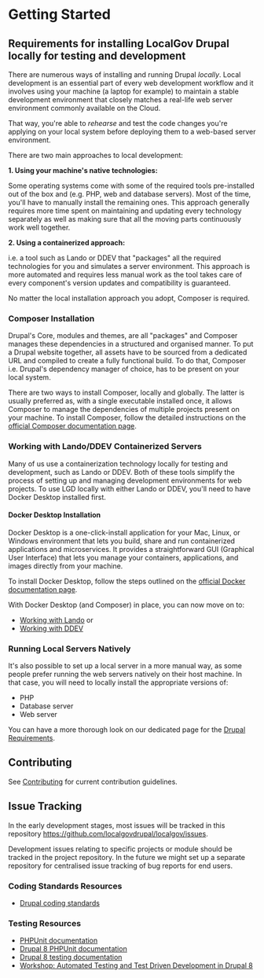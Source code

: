 # Getting Started

## Requirements for installing LocalGov Drupal locally for testing and development

There are numerous ways of installing and running Drupal _locally_. Local development is an essential part of every web 
development workflow and it involves using your machine (a laptop for example) to maintain a stable development environment 
that closely matches a real-life web server environment commonly available on the Cloud.

That way, you're able to _rehearse_ and test the code changes you're applying on your local system before deploying them 
to a web-based server environment.

There are two main approaches to local development:

**1. Using your machine's native technologies:**

Some operating systems come with some of the required tools pre-installed out of the box and (e.g. PHP, web and database 
servers). Most of the time, you'll have to manually install the remaining ones. This approach generally requires more 
time spent on maintaining and updating every technology separately as well as making sure that all the moving parts 
continuously work well together. 

**2. Using a containerized approach:** 

i.e. a tool such as Lando or DDEV that "packages" all the required technologies for you and simulates a server environment. 
This approach is more automated and requires less manual work as the tool takes care of every component's version updates 
and compatibility is guaranteed.

No matter the local installation approach you adopt, Composer is required.

### Composer Installation

Drupal's Core, modules and themes, are all "packages" and Composer manages these dependencies in a structured and 
organised manner. To put a Drupal website together, all assets have to be sourced from a dedicated URL and compiled to 
create a fully functional build. To do that, Composer i.e. Drupal's dependency manager of choice, has to be present on 
your local system.

There are two ways to install Composer, locally and globally. The latter is usually preferred as, with a single 
executable installed once, it allows Composer to manage the dependencies of multiple projects present on your machine. 
To install Composer, follow the detailed instructions on the 
[official Composer documentation page](https://getcomposer.org/doc/00-intro.md#globally).

### Working with Lando/DDEV Containerized Servers

Many of us use a containerization technology locally for testing and development, such as Lando or DDEV. Both of these
tools simplify the process of setting up and managing development environments for web projects. To use LGD locally with 
either Lando or DDEV, you'll need to have Docker Desktop installed first.

#### Docker Desktop Installation

Docker Desktop is a one-click-install application for your Mac, Linux, or Windows environment that lets you build, share 
and run containerized applications and microservices. It provides a straightforward GUI (Graphical User Interface) that 
lets you manage your containers, applications, and images directly from your machine.

To install Docker Desktop, follow the steps outlined on the
[official Docker documentation page](https://docs.docker.com/desktop/install/mac-install/#system-requirements).

With Docker Desktop (and Composer) in place, you can now move on to:

- [Working with Lando](/devs/getting-started/working-with-lando.html) or
- [Working with DDEV](/devs/getting-started/working-with-ddev.html)


### Running Local Servers Natively

It's also possible to set up a local server in a more manual way, as some people prefer running the web servers natively
on their host machine. In that case, you will need to locally install the appropriate versions of:
- PHP
- Database server
- Web server

You can have a more thorough look on our dedicated page for the [Drupal Requirements](/devs/getting-started/drupal-requirements.html).

## Contributing

See [Contributing](/contributing/) for current contribution guidelines.

## Issue Tracking

In the early development stages, most issues will be tracked in this repository
<https://github.com/localgovdrupal/localgov/issues>.

Development issues relating to specific projects or module should be tracked in
the project repository. In the future we might set up a separate repository for
centralised issue tracking of bug reports for end users.

### Coding Standards Resources

* [Drupal coding standards](https://www.drupal.org/docs/develop/standards)

### Testing Resources

* [PHPUnit documentation](https://phpunit.readthedocs.io/en/7.5/)
* [Drupal 8 PHPUnit documentation](https://www.drupal.org/docs/8/testing/phpunit-in-drupal-8)
* [Drupal 8 testing documentation](https://www.drupal.org/docs/8/testing)
* [Workshop: Automated Testing and Test Driven Development in Drupal 8](https://github.com/opdavies/workshop-drupal-automated-testing)
